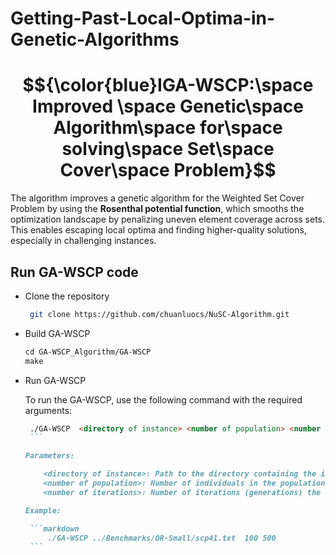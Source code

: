 # Getting-Past-Local-Optima-in-Genetic-Algorithms
# $${\color{blue}IGA-WSCP:\space Improved \space Genetic\space Algorithm\space for\space solving\space Set\space Cover\space Problem}$$
The algorithm improves a genetic algorithm for the Weighted Set Cover Problem by using the **Rosenthal potential function**, which smooths the optimization landscape by penalizing uneven element coverage across sets. This enables escaping local optima and finding higher-quality solutions, especially in challenging instances.


## Run GA-WSCP code
- Clone the repository

  ```bash
   git clone https://github.com/chuanluocs/NuSC-Algorithm.git
   ```

- Build GA-WSCP

  ```markdown
  cd GA-WSCP_Algorithm/GA-WSCP
  make
  ```
- Run GA-WSCP
  
     To run the GA-WSCP, use the following command with the required arguments:

     ```markdown
      ./GA-WSCP  <directory of instance> <number of population> <number of iteration>
      ```
     
    Parameters:

         <directory of instance>: Path to the directory containing the input instance file.
         <number of population>: Number of individuals in the population for the genetic algorithm.
         <number of iterations>: Number of iterations (generations) the algorithm will run.

     Example:
 
      ```markdown
          ./GA-WSCP ../Benchmarks/OR-Small/scp41.txt  100 500
      ```
